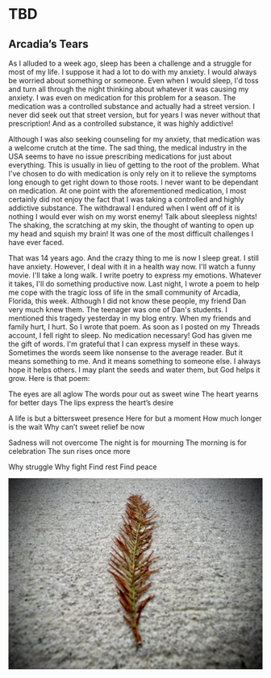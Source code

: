 # TBD

## Arcadia’s Tears

As I alluded to a week ago, sleep has been a challenge and a struggle for most of my life. I suppose it had a lot to do with my anxiety. I would always be worried about something or someone. Even when I would sleep, I'd toss and turn all through the night thinking about whatever it was causing my anxiety. I was even on medication for this problem for a season. The medication was a controlled substance and actually had a street version. I never did seek out that street version, but for years I was never without that prescription! And as a controlled substance, it was highly addictive!

Although I was also seeking counseling for my anxiety, that medication was a welcome crutch at the time. The sad thing, the medical industry in the USA seems to have no issue prescribing medications for just about everything. This is usually in lieu of getting to the root of the problem. What I've chosen to do with medication is only rely on it to relieve the symptoms long enough to get right down to those roots. I never want to be dependant on medication. At one point with the aforementioned medication, I most certainly did not enjoy the fact that I was taking a controlled and highly addictive substance. The withdrawal I endured when I went off of it is nothing I would ever wish on my worst enemy! Talk about sleepless nights! The shaking, the scratching at my skin, the thought of wanting to open up my head and squish my brain! It was one of the most difficult challenges I have ever faced.

That was 14 years ago. And the crazy thing to me is now I sleep great. I still have anxiety. However, I deal with it in a health way now. I'll watch a funny movie. I'll take a long walk. I write poetry to express my emotions. Whatever it takes, I'll do something productive now. Last night, I wrote a poem to help me cope with the tragic loss of life in the small community of Arcadia, Florida, this week. Although I did not know these people, my friend Dan very much knew them. The teenager was one of Dan's students. I mentioned this tragedy yesterday in my blog entry. When my friends and family hurt, I hurt. So I wrote that poem. As soon as I posted on my Threads account, I fell right to sleep. No medication necessary! God has given me the gift of words. I'm grateful that I can express myself in these ways. Sometimes the words seem like nonsense to the average reader. But it means something to me. And it means something to someone else. I always hope it helps others. I may plant the seeds and water them, but God helps it grow. Here is that poem:

The eyes are all aglow
The words pour out as sweet wine
The heart yearns for better days 
The lips express the heart’s desire

A life is but a bittersweet presence
Here for but a moment
How much longer is the wait
Why can’t sweet relief be now

Sadness will not overcome
The night is for mourning
The morning is for celebration
The sun rises once more

Why struggle
Why fight
Find rest
Find peace

![Fallen leaf on a sidewalk](./img/IMG_1833.jpeg)

